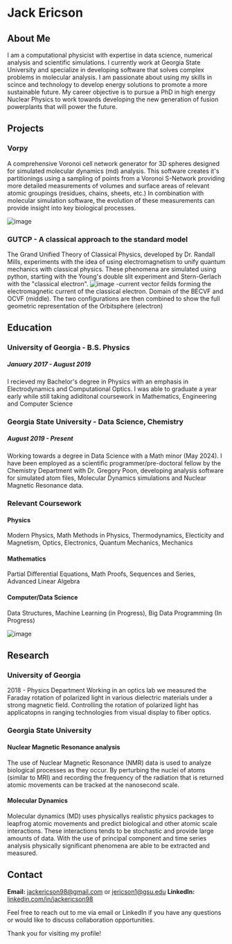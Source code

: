 # Jack Ericson

## About Me
I am a computational physicist with expertise in data science, numerical analysis and scientific simulations. I currently work at Georgia State University and specialize in developing software that solves complex problems in molecular analysis. I am passionate about using my skills in scince and technology to develop energy solutions to promote a more sustainable future. My career objective is to pursue a PhD in high energy Nuclear Physics to work towards developing the new generation of fusion powerplants that will power the future. 

## Projects
### Vorpy 
A comprehensive Voronoi cell network generator for 3D spheres designed for simulated molecular dynamics (md) analysis. This software creates it's partitionings using a sampling of points from a Voronoi S-Network providing more detailed measurements of volumes and surface areas of relevant atomic groupings (residues, chains, sheets, etc.) In combination with molecular simulation software, the evolution of these measurements can provide insight into key biological processes.

![image](https://user-images.githubusercontent.com/62311229/226782162-57c6240e-0f02-45b5-8fca-9f6503bb9c75.png)


### GUTCP - A classical approach to the standard model
The Grand Unified Theory of Classical Physics, developed by Dr. Randall Mills, experiments with the idea of using electromagnetism to unify quantum mechanics with classical physics. These phenomena are simulated using python, starting with the Young's double slit experiment and Stern-Gerlach with the "classical electron".
![image](https://user-images.githubusercontent.com/62311229/226791808-79d0d7e7-aaea-4e59-b5ca-6e6e268bfbd9.png)
 -current vector feilds forming the electromagnetic current of the classical electron. Domain of the BECVF and OCVF (middle). The two configurations are then combined to show the full geometric representation of the Orbitsphere (electron)
 


## Education
### University of Georgia - B.S. Physics
##### January 2017 - August 2019
I recieved my Bachelor's degree in Physics with an emphasis in Electrodynamics and Computational Optics. I was able to graduate a year early while still taking adiditonal coursework in Mathematics, Engineering and Computer Science 

### Georgia State University - Data Science, Chemistry
##### August 2019 - Present
Working towards a degree in Data Science with a Math minor (May 2024). I have been employed as a scientific programmer/pre-doctoral fellow by the Chemistry Department with Dr. Gregory Poon, developing analysis software for simulated atom files, Molecular Dynamics simulations and Nuclear Magnetic Resonance data. 

### Relevant Coursework
#### Physics
Modern Physics, Math Methods in Physics, Thermodynamics, Electicity and Magnetism, Optics, Electronics, Quantum Mechanics, Mechanics
#### Mathematics
Partial Differential Equations, Math Proofs, Sequences and Series, Advanced Linear Algebra
#### Computer/Data Science
Data Structures, Machine Learning (in Progress), Big Data Programming (In Progress)

![image](https://user-images.githubusercontent.com/62311229/226680603-21aaea4c-7648-417e-83ac-7c1ce6031d4f.png)

## Research
### University of Georgia
2018 - Physics Department
Working in an optics lab we measured the Faraday rotation of polarized light in various dielectric materials under a strong magnetic field. Controlling the rotation of polarized light has applicatopns in ranging technologies from visual display to fiber optics. 

### Georgia State University

#### Nuclear Magnetic Resonance analysis
The use of Nuclear Magnetic Resonance (NMR) data is used to analyze biological processes as they occur. By perturbing the nuclei of atoms (similar to MRI) and recording the frequency of the radiation that is returned atomic movements can be tracked at the nanosecond scale. 

#### Molecular Dynamics 
Molecular dynamics (MD) uses physicallys realistic physics packages to leapfrog atomic movements and predict biological and other atomic scale interactions. These interactions tends to be stochastic and provide large amounts of data. With the use of principal component and time series analysis physically significant phenomena are able to be extracted and measured. 


## Contact

**Email:** [jackericson98@gmail.com](jackericson98@gmail.com) or [jericson1@gsu.edu](jericson1@gsu.edu)
**LinkedIn:** [linkedin.com/in/jackericson98](https://linkedin.com/in/jackericson98)

Feel free to reach out to me via email or LinkedIn if you have any questions or would like to discuss collaboration opportunities.

Thank you for visiting my profile!
